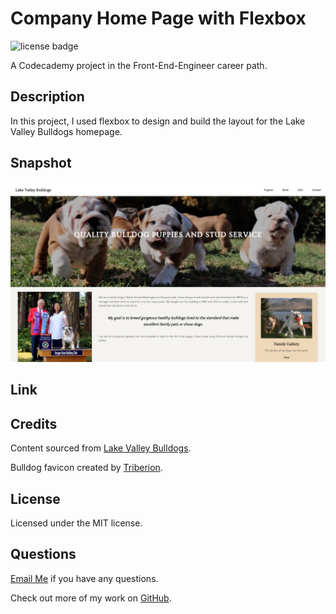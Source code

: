# Company Home Page with Flexbox
![license badge](https://img.shields.io/badge/license-MIT-blue)

A Codecademy project in the Front-End-Engineer career path. 

## Description 
In this project, I used flexbox to design and build the layout for the Lake Valley Bulldogs homepage.

## Snapshot

![screenshot](./images/screenshots/lakevalleyhomepage.png)

## Link 

## Credits
Content sourced from [Lake Valley Bulldogs](https://www.lakevalleybulldogs.org/).

Bulldog favicon created by [Triberion](https://www.flaticon.com/free-icons/dog).

## License
Licensed under the MIT license.

## Questions 
[Email Me](Chloe.a.harris17@gmail.com) if you have any questions.

Check out more of my work on [GitHub](https://github.com/chloeharris1).
